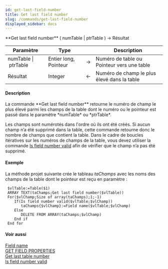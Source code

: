 ```yaml
---
id: get-last-field-number
title: Get last field number
slug: /commands/get-last-field-number
displayed_sidebar: docs
---
```


<!--REF #_command_.Get last field number.Syntax-->**Get last field number** ( numTable | ptrTable ) -> Résultat<!-- END REF-->
<!--REF #_command_.Get last field number.Params-->
| Paramètre | Type |  | Description |
| --- | --- | --- | --- |
| numTable &#124; ptrTable | Entier long, Pointeur | &rarr; | Numéro de table ou Pointeur vers une table |
| Résultat | Integer | &larr; | Numéro de champ le plus élevé dans la table |

<!-- END REF-->

#### Description 

<!--REF #_command_.Get last field number.Summary-->La commande **Get last field number** retourne le numéro de champ le plus élevé parmi les champs de la table dont le numéro ou le pointeur est passé dans le paramètre *numTable* ou *ptrTable*.<!-- END REF-->

Les champs sont numérotés dans l'ordre où ils ont été créés. Si aucun champ n’a été supprimé dans la table, cette commande retourne donc le nombre de champs que contient la table. Dans le cadre de boucles itératives sur les numéros de champs de la table, vous devez utiliser la commande [Is field number valid](is-field-number-valid.md) afin de vérifier que le champ n’a pas été supprimé.

#### Exemple 

La méthode projet suivante crée le tableau *taChamps* avec les noms des champs de la table dont le pointeur est reçu en paramètre :

```4d
 $vlTable:=Table($1)
 ARRAY TEXT(taChamps;Get last field number($vlTable))
 For($vlChamp;Size of array(taChamps);1;-1)
    If(Is field number valid($vlTable;$vlChamp))
       taChamps{$vlChamp}:=Field name($vlTable;$vlChamp)
    Else
       DELETE FROM ARRAY(taChamps;$vlChamp)
    End if
 End for
```

#### Voir aussi 

[Field name](field-name.md)  
[GET FIELD PROPERTIES](get-field-properties.md)  
[Get last table number](get-last-table-number.md)  
[Is field number valid](is-field-number-valid.md)  